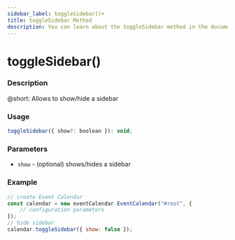 ```yaml
---
sidebar_label: toggleSidebar()+
title: toggleSidebar Method
description: You can learn about the toggleSidebar method in the documentation of the DHTMLX JavaScript Event Calendar library. Browse developer guides and API reference, try out code examples and live demos, and download a free 30-day evaluation version of DHTMLX Event Calendar.
---
```


# toggleSidebar()

### Description

@short: Allows to show/hide a sidebar

### Usage

~~~jsx {}
toggleSidebar({ show?: boolean }): void;
~~~

### Parameters

- `show` - (optional) shows/hides a sidebar

### Example

~~~jsx {6}
// create Event Calendar
const calendar = new eventCalendar.EventCalendar("#root", {
	// configuration parameters
});
// hide sidebar
calendar.toggleSidebar({ show: false });
~~~